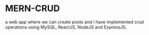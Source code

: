 # MERN-CRUD
a web app where we can create posts and i have implemented crud operations using MySQL, ReactJS, NodeJS and ExpressJS.
